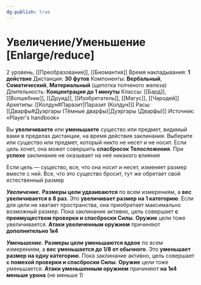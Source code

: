 ```yaml
---
dg-publish: true
---
```

# Увеличение/Уменьшение [Enlarge/reduce]
2 уровень, [[Преобразование]], [[Биомантия]]
Время накладывания: **1 действие**
Дистанция: **30 футов**
Компоненты: **Вербальный**, **Соматический**, **Материальный** (щепотка толченого железа)
Длительность: **Концентрация до 1 минуты**
Классы: [[Бард]], [[Волшебник]], [[Друид]], [[Изобретатель]], [[Магус]], [[Чародей]]
Архетипы: [[Колдун#Паразит|Паразит (Колдун)]]
Расы: [[Дварфы#Дуэргары (Тёмные дварфы)|Дуэргары (Дварфы)]]
Источник: «Player's handbook»

Вы **увеличиваете** или **уменьшаете** существо или предмет, видимый вами в пределах дистанции, на время действия заклинания. Выберите или существо или предмет, который никто не несет и не носит. Если цель хочет, она может совершить **спасбросок Телосложения**. При **успехе** заклинание не оказывает на неё никакого влияния

Если цель — существо, все, что она носит и несет, изменяет размер вместе с ней. Все, что это существо бросит, тут же обретает свой естественный размер

_**Увеличение.**_ **Размеры цели удваиваются** по всем измерениям, а **вес увеличивается в 8 раз**. Это **увеличивает размер на 1 категорию**. Если для цели не хватает пространства, она приобретает максимально возможный размер. Пока заклинание активно, цель совершает **с преимуществом проверки и спасброски Силы**. **Оружие** цели тоже увеличивается. **Атаки увеличенным оружием** причиняют **дополнительно 1к4**

**_Уменьшение._** **Размеры цели уменьшаются вдвое** по всем измерениям, а **вес уменьшается до 1/8 от обычного**. Это **уменьшает размер на одну категорию**. Пока заклинание активно, цель совершает **с помехой проверки и спасброски Силы**. **Оружие** цели тоже уменьшается. **Атаки уменьшенным оружием** причиняют **на 1к4 меньше урона** (не меньше 1)